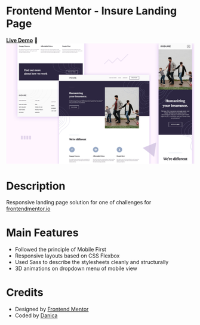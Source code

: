 # Frontend Mentor - Insure Landing Page

**[Live Demo](http://danicali.me/insure-landing-page-202101/)** 🎉
![Preview for the Insure landing page](./design/insure-landing-page-preview.jpg)

# Description

Responsive landing page solution for one of challenges for [frontendmentor.io](https://www.frontendmentor.io)

# Main Features

- Followed the principle of Mobile First
- Responsive layouts based on CSS Flexbox
- Used Sass to describe the stylesheets cleanly and structurally
- 3D animations on dropdown menu of mobile view

# Credits

- Designed by [Frontend Mentor](https://www.frontendmentor.io)
- Coded by [Danica](https://github.com/wandanli)
